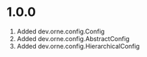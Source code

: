 # 1.0.0

01. Added dev.orne.config.Config
01. Added dev.orne.config.AbstractConfig
01. Added dev.orne.config.HierarchicalConfig
